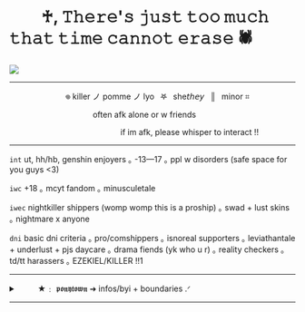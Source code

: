 # 　　♰, 𝚃𝚑𝚎𝚛𝚎'𝚜 𝚓𝚞𝚜𝚝 𝚝𝚘𝚘 𝚖𝚞𝚌𝚑 𝚝𝚑𝚊𝚝 𝚝𝚒𝚖𝚎 𝚌𝚊𝚗𝚗𝚘𝚝 𝚎𝚛𝚊𝚜𝚎 🕷
![](https://i.imgur.com/5xwJ2CN.png)

***
 
⠀ ⠀⠀ ⠀⠀⠀ ⠀ ⠀𖦹 killer ノ pomme ノ lyo⠀𖤐⠀she𝘵𝘩𝘦𝘺⠀║⠀minor ⌗

⠀ ⠀⠀ ⠀⠀⠀ ⠀ ⠀⠀ ⠀⠀ ⠀often afk alone or w friends

⠀ ⠀⠀ ⠀⠀⠀ ⠀ ⠀⠀⠀ ⠀ ⠀⠀ ⠀⠀ ⠀if im afk, please whisper to interact !!
 
***

`int` ut, hh/hb, genshin enjoyers ｡ -13—17 ｡ ppl w disorders (safe space for you guys <3)

`iwc` +18 ｡ mcyt fandom ｡ minusculetale

`iwec` nightkiller shippers (womp womp this is a proship) ｡ swad + lust skins ｡ nightmare x anyone

`dni` basic dni criteria ｡ pro/comshippers ｡ isnoreal supporters ｡ leviathantale + underlust + pjs daycare ｡ drama fiends (yk who u r) ｡ reality checkers ｡ td/tt harassers ｡ EZEKIEL/KILLER !!1

***

<details>

<summary>⠀ ⠀⠀★﹕ 𝖕𝖔𝖓𝖞𝖙𝖔𝖜𝖓 ➜ infos/byi + boundaries .ᐟ</summary>
 ⠀
 
 ⠀ ★ do not copy my skins ask for inspiration
 
 ⠀ ★ if i hid you, i have a reason. dont tell me to unhide you or your friends
 
 ⠀ ★ dont c+h without asking!!

 ⠀ ★ i'm not copying skins, i just dont have a style and i change the colors depending on the character!!!

 ⠀ ★ my humor kinda sucks, if i ever make you uncomfortable please tell me!! dont be afraid to make me upset, because you wont!

 ⠀ ★ i dont really want new friends so dont ask to friend me :( i might want to friend you, but it will be more of green names than close friends (nothing personal ^^')

</details>
 
***
